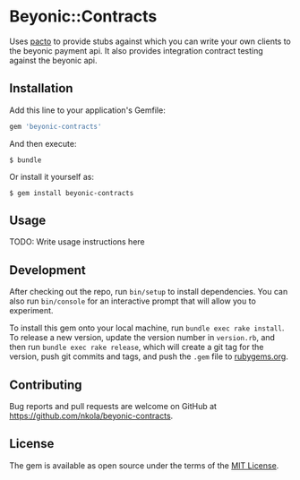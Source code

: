 # Beyonic::Contracts
Uses [pacto](https://github.com/thoughtworks/pacto) to provide stubs against which you can write your own clients to the beyonic payment api.
It also provides integration contract testing against the beyonic api.

## Installation
Add this line to your application's Gemfile:

```ruby
gem 'beyonic-contracts'
```

And then execute:

    $ bundle

Or install it yourself as:

    $ gem install beyonic-contracts

## Usage

TODO: Write usage instructions here

## Development

After checking out the repo, run `bin/setup` to install dependencies. You can also run `bin/console` for an interactive prompt that will allow you to experiment.

To install this gem onto your local machine, run `bundle exec rake install`. To release a new version, update the version number in `version.rb`, and then run `bundle exec rake release`, which will create a git tag for the version, push git commits and tags, and push the `.gem` file to [rubygems.org](https://rubygems.org).

## Contributing

Bug reports and pull requests are welcome on GitHub at https://github.com/nkola/beyonic-contracts.


## License

The gem is available as open source under the terms of the [MIT License](http://opensource.org/licenses/MIT).
